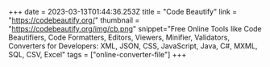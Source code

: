 +++
date = 2023-03-13T01:44:36.253Z
title = "Code Beautify"
link = "https://codebeautify.org/"
thumbnail = "https://codebeautify.org/img/cb.png"
snippet="Free Online Tools like Code Beautifiers, Code Formatters, Editors, Viewers, Minifier, Validators, Converters for Developers: XML, JSON, CSS, JavaScript, Java, C#, MXML, SQL, CSV, Excel"
tags = ["online-converter-file"]
+++
